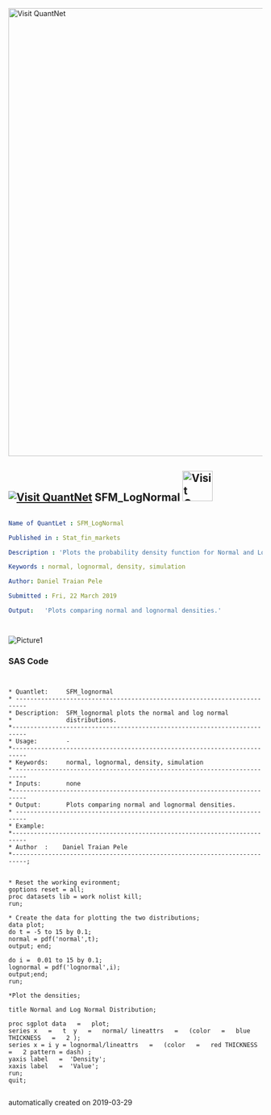 [<img src="https://github.com/QuantLet/Styleguide-and-FAQ/blob/master/pictures/banner.png" width="888" alt="Visit QuantNet">](http://quantlet.de/)

## [<img src="https://github.com/QuantLet/Styleguide-and-FAQ/blob/master/pictures/qloqo.png" alt="Visit QuantNet">](http://quantlet.de/) **SFM_LogNormal** [<img src="https://github.com/QuantLet/Styleguide-and-FAQ/blob/master/pictures/QN2.png" width="60" alt="Visit QuantNet 2.0">](http://quantlet.de/)

```yaml

Name of QuantLet : SFM_LogNormal

Published in : Stat_fin_markets

Description : 'Plots the probability density function for Normal and LogNormal distribution.'

Keywords : normal, lognormal, density, simulation

Author: Daniel Traian Pele

Submitted : Fri, 22 March 2019

Output:   'Plots comparing normal and lognormal densities.'




```

![Picture1](SFM_LogNormal.png)

### SAS Code
```sas


* Quantlet:     SFM_lognormal
* -------------------------------------------------------------------------
* Description:  SFM_lognormal plots the normal and log normal 
*               distributions.
*--------------------------------------------------------------------------
* Usage:        -
*--------------------------------------------------------------------------
* Keywords:     normal, lognormal, density, simulation
* -------------------------------------------------------------------------
* Inputs:       none
*--------------------------------------------------------------------------
* Output:       Plots comparing normal and lognormal densities.          
* -------------------------------------------------------------------------
* Example:      
*--------------------------------------------------------------------------
* Author  :    Daniel Traian Pele
*--------------------------------------------------------------------------;


* Reset the working evironment;
goptions reset = all;
proc datasets lib = work nolist kill;
run;

* Create the data for plotting the two distributions;
data plot;
do t = -5 to 15 by 0.1;
normal = pdf('normal',t);
output; end;

do i =  0.01 to 15 by 0.1;
lognormal = pdf('lognormal',i);
output;end;
run;

*Plot the densities;

title Normal and Log Normal Distribution;

proc sgplot data   =   plot;
series x   =   t  y   =   normal/ lineattrs   =   (color   =   blue THICKNESS   =   2 );
series x = i y = lognormal/lineattrs   =   (color   =   red THICKNESS   =   2 pattern = dash) ;
yaxis label   =  'Density';
xaxis label   =  'Value';
run;
quit;


```

automatically created on 2019-03-29